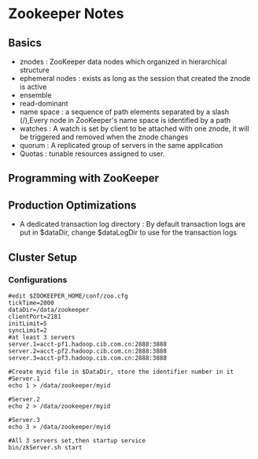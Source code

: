 # Zookeeper Notes

## Basics

+   znodes : ZooKeeper data nodes which organized in hierarchical structure
+   ephemeral nodes : exists as long as the session that created the znode is active
+   ensemble
+   read-dominant
+   name space : a sequence of path elements separated by a slash (/),Every node in ZooKeeper's name space is identified by a path
+   watches : A watch is set by client to be attached with one znode, it will be triggered and removed when the znode changes
+   quorum : A replicated group of servers in the same application
+   Quotas : tunable resources assigned to user.

## Programming with ZooKeeper




## Production Optimizations

+   A dedicated transaction log directory : By default transaction logs are put in $dataDir, change $dataLogDir to use for the transaction logs


## Cluster Setup

### Configurations

```shell
#edit $ZOOKEEPER_HOME/conf/zoo.cfg
tickTime=2000
dataDir=/data/zookeeper
clientPort=2181
initLimit=5
syncLimit=2
#at least 3 servers
server.1=acct-pf1.hadoop.cib.com.cn:2888:3888
server.2=acct-pf2.hadoop.cib.com.cn:2888:3888
server.3=acct-pf3.hadoop.cib.com.cn:2888:3888

#Create myid file in $DataDir, store the identifier number in it
#Server.1
echo 1 > /data/zookeeper/myid

#Server.2
echo 2 > /data/zookeeper/myid

#Server.3
echo 3 > /data/zookeeper/myid

#All 3 servers set,then startup service
bin/zkServer.sh start
```
